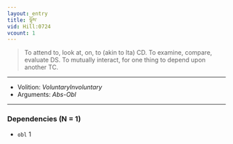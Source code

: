 ```yaml
---
layout: entry
title: ལྟོས་
vid: Hill:0724
vcount: 1
---
```

> To attend to, look at, on, to (akin to lta) CD\. To examine, compare, evaluate DS\. To mutually interact, for one thing to depend upon another TC\.

---
* Volition: _VoluntaryInvoluntary_
* Arguments: _Abs-Obl_

---

### Dependencies (N = 1)
* `obl` 1
